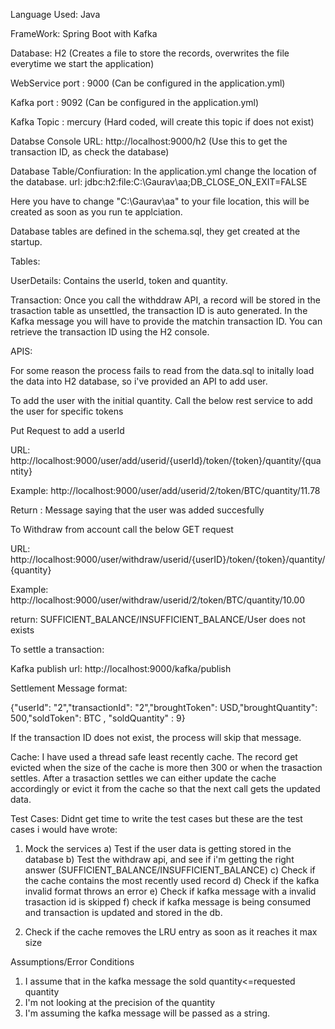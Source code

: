 Language Used: Java

FrameWork: Spring Boot with Kafka

Database: H2 (Creates a file to store the records, overwrites the file everytime we start the application)

WebService port : 9000 (Can be configured in the application.yml)

Kafka port : 9092 (Can be configured in the application.yml)

Kafka Topic : mercury (Hard coded, will create this topic if does not exist)

Databse Console URL: http://localhost:9000/h2 (Use this to get the transaction ID, as  check the database) 




Database Table/Confiuration:
In the application.yml change the location of the database.
url: jdbc:h2:file:C:\Gaurav\aa;DB_CLOSE_ON_EXIT=FALSE

Here you have to change "C:\Gaurav\aa" to your file location, this will be created as soon as you run te applciation.

Database tables are defined in the schema.sql, they get created at the startup.




Tables:

UserDetails: Contains the userId, token and quantity.

Transaction: Once you call the withddraw API, a record will be stored in the trasaction table as unsettled, the 
transaction ID is auto generated. In the Kafka message you will have to provide the matchin transaction ID.
You can retrieve the transaction ID using the H2 console.


APIS:

For some reason the process fails to read from the data.sql to initally load the data into H2 database, so i've provided an API to add user.

To add the user with the initial quantity. Call the below rest service to add the user for specific tokens

Put Request to add a userId

URL: http://localhost:9000/user/add/userid/{userId}/token/{token}/quantity/{quantity}

Example: http://localhost:9000/user/add/userid/2/token/BTC/quantity/11.78	

Return : Message saying that the user was added succesfully


To Withdraw from account call the below GET request

URL: http://localhost:9000/user/withdraw/userid/{userID}/token/{token}/quantity/{quantity}

Example: http://localhost:9000/user/withdraw/userid/2/token/BTC/quantity/10.00

return: SUFFICIENT_BALANCE/INSUFFICIENT_BALANCE/User does not exists

To settle a transaction: 

Kafka publish url:  http://localhost:9000/kafka/publish

Settlement Message format:

{"userId": "2","transactionId": "2","broughtToken": USD,"broughtQuantity": 500,"soldToken": BTC , "soldQuantity" : 9}

If the transaction ID does not exist, the process will skip that message.

Cache:
I have used a thread safe least recently cache. The record get evicted when the size of the cache is more then 300 or when the trasaction settles.
After a trasaction settles we can either update the cache accordingly or evict it from the cache so that the next call gets the updated data.


Test Cases:
Didnt get time to write the test cases but these are the test cases i would have wrote:
1) Mock the services
 a) Test if the user data is getting stored in the database
 b) Test the withdraw api, and see if i'm getting the right answer (SUFFICIENT_BALANCE/INSUFFICIENT_BALANCE)
 c) Check if the cache contains the most recently used record
 d) Check if the kafka invalid format throws an error
 e) Check if kafka message with a invalid trasaction id is skipped
 f) check if kafka message is being consumed and transaction is updated and stored in the db.
 
2) Check if the cache removes the LRU entry as soon as it reaches it max size
 

Assumptions/Error Conditions
1) I assume that in the kafka message the sold quantity<=requested quantity
2) I'm not looking at the precision of the quantity
3) I'm assuming the kafka message will be passed as a string.
